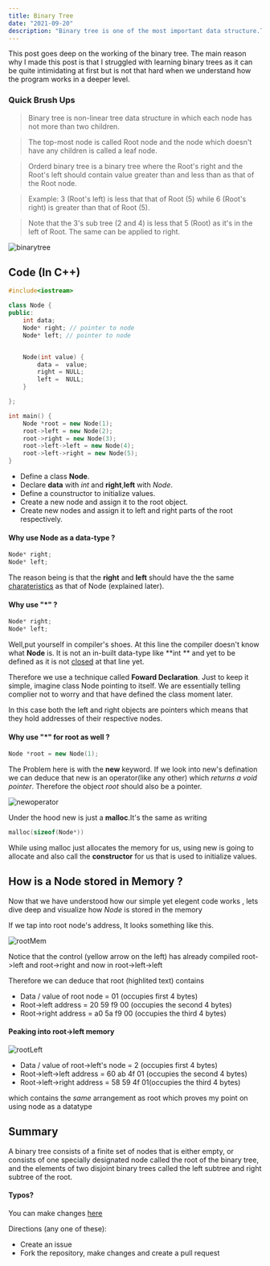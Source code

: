 ```yaml
---
title: Binary Tree
date: "2021-09-20"
description: "Binary tree is one of the most important data structure.This post covers on the working of the binary tree with a simple example"
---
```


This post goes deep on the working of the binary tree.
The main reason why I made this post is that I struggled
with learning binary trees as it can be quite intimidating at first but is not that hard when we understand how the program works in a deeper level.

### Quick Brush Ups

> Binary tree is non-linear tree data structure in which each node has not more
> than two children.

> The top-most node is called Root node and the node which doesn't have any
> children is called a leaf node.

> Orderd binary tree is a binary tree where the Root's right and the Root's left should contain value greater than and less than as that of the Root node.

> Example: 3 (Root's left) is less that that of Root (5) while 6 (Root's right) is
> greater than that of Root (5).

> Note that the 3's sub tree (2 and 4) is less that 5 (Root) as it's in the left of Root. The same can be applied to right.

![binarytree](./binary-tree.png)


## <a name="pic"></a> Code (In C++)

```cpp
#include<iostream>

class Node {
public:
	int data;
	Node* right; // pointer to node
	Node* left; // pointer to node


	Node(int value) {
		data =  value;
		right = NULL;
		left =  NULL;
	}

};

int main() {
	Node *root = new Node(1);
	root->left = new Node(2);
	root->right = new Node(3);
	root->left->left = new Node(4);
	root->left->right = new Node(5);
}
```

- Define a class **Node**.
- Declare **data** with _int_ and **right**,**left** with _Node_.
- Define a counstructor to initialize values.
- Create a new node and assign it to the root object.
- Create new nodes and assign it to left and right parts of the root respectively.

#### Why use Node as a data-type ?

```cpp
Node* right;
Node* left;
```

The reason being is that the **right** and **left** should have the the same [charateristics](#Quick) as that of Node (explained later).

#### Why use "\*" ?

```cpp
Node* right;
Node* left;
```

Well,put yourself in compiler's shoes. At this line the compiler doesn't know what **Node** is. It is not an in-built data-type like **int
** and yet to be defined as it is not [closed](#pic) at that line yet.

Therefore we use a technique called **Foward Declaration**.
Just to keep it simple, imagine class Node pointing to itself.
We are essentially telling complier not to worry and that have defined the class moment later.

In this case both the left and right objects are pointers which means that
they hold addresses of their respective nodes.

#### Why use "\*" for root as well ?

```cpp
Node *root = new Node(1);
```

The Problem here is with the **new** keyword. If we look into new's defination we can deduce that new is an operator(like any other)
which _returns a void pointer_. Therefore the object _root_ should also be a pointer.

![newoperator](./newop.png)

Under the hood new is just a **malloc**.It's the same as writing


```cpp
malloc(sizeof(Node*))
```

While using malloc just allocates the memory for us, using new is going to allocate and also call the
**constructor** for us that is used to initialize values.


## How is a Node stored in Memory ?

Now that we have understood how our simple yet elegent code works , lets dive deep and visualize how _Node_ is stored in the memory

If we tap into root node's address, It looks something like this.

![rootMem](./root.png)

Notice that the control (yellow arrow on the left) has already compiled
root->left and root->right and now in root->left->left

Therefore we can deduce that root (highlited text) contains

- Data / value of root node = 01 (occupies first 4 bytes)
- Root->left address = 20 59 f9 00 (occupies the second 4 bytes)
- Root->right address = a0 5a f9 00 (occupies the third 4 bytes)

#### Peaking into root->left memory

![rootLeft](./rootLeft.png)

- Data / value of root->left's node = 2 (occupies first 4 bytes)
- Root->left->left address = 60 ab 4f 01 (occupies the second 4 bytes)
- Root->left->right address = 58 59 4f 01(occupies the third 4 bytes)

<a name="Quick"></a>which contains the _same_ arrangement as root which proves my point on using node as a datatype

## Summary

A binary tree consists of a finite set of nodes that is either empty, or consists of one specially designated node called the root of the binary tree, and the elements of two disjoint binary trees called the left subtree and right subtree of the root.

#### Typos?

You can make changes [here](https://github.com/rohith-cmd/rohith-blog)

Directions (any one of these):

- Create an issue
- Fork the repository, make changes and create a pull request
